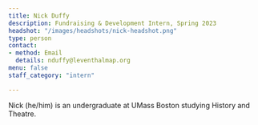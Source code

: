 ```yaml
---
title: Nick Duffy
description: Fundraising & Development Intern, Spring 2023
headshot: "/images/headshots/nick-headshot.png"
type: person
contact:
- method: Email
  details: nduffy@leventhalmap.org
menu: false
staff_category: "intern"

---
```


Nick (he/him) is an undergraduate at UMass Boston studying History and Theatre.